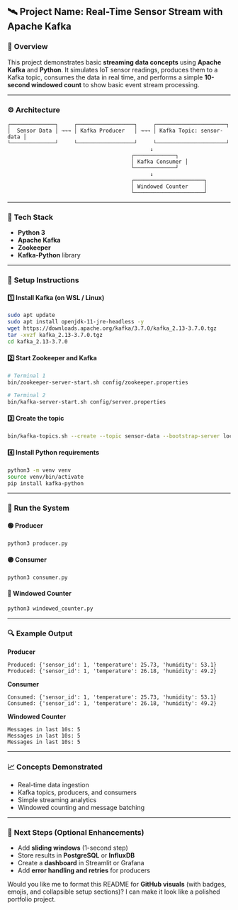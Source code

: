 ## 🛰️ **Project Name:** Real-Time Sensor Stream with Apache Kafka

### 📖 **Overview**

This project demonstrates basic **streaming data concepts** using **Apache Kafka** and **Python**.
It simulates IoT sensor readings, produces them to a Kafka topic, consumes the data in real time, and performs a simple **10-second windowed count** to show basic event stream processing.

---

### ⚙️ **Architecture**

```
┌──────────────┐     ┌──────────────────┐     ┌──────────────────────┐
│  Sensor Data │ →→→ │ Kafka Producer   │ →→→ │ Kafka Topic: sensor-data │
└──────────────┘     └──────────────────┘     └──────────────────────┘
                                             ↓
                                       ┌─────────────┐
                                       │ Kafka Consumer │
                                       └─────────────┘
                                             ↓
                                       ┌──────────────────────┐
                                       │ Windowed Counter     │
                                       └──────────────────────┘
```

---

### 🧰 **Tech Stack**

* **Python 3**
* **Apache Kafka**
* **Zookeeper**
* **Kafka-Python** library

---

### 🚀 **Setup Instructions**

#### 1️⃣ Install Kafka (on WSL / Linux)

```bash
sudo apt update
sudo apt install openjdk-11-jre-headless -y
wget https://downloads.apache.org/kafka/3.7.0/kafka_2.13-3.7.0.tgz
tar -xvzf kafka_2.13-3.7.0.tgz
cd kafka_2.13-3.7.0
```

#### 2️⃣ Start Zookeeper and Kafka

```bash
# Terminal 1
bin/zookeeper-server-start.sh config/zookeeper.properties
```

```bash
# Terminal 2
bin/kafka-server-start.sh config/server.properties
```

#### 3️⃣ Create the topic

```bash
bin/kafka-topics.sh --create --topic sensor-data --bootstrap-server localhost:9092 --partitions 1 --replication-factor 1
```

#### 4️⃣ Install Python requirements

```bash
python3 -m venv venv
source venv/bin/activate
pip install kafka-python
```

---

### 📡 **Run the System**

#### 🟢 Producer

```bash
python3 producer.py
```

#### 🟣 Consumer

```bash
python3 consumer.py
```

#### 🔵 Windowed Counter

```bash
python3 windowed_counter.py
```

---

### 🔍 **Example Output**

**Producer**

```
Produced: {'sensor_id': 1, 'temperature': 25.73, 'humidity': 53.1}
Produced: {'sensor_id': 1, 'temperature': 26.18, 'humidity': 49.2}
```

**Consumer**

```
Consumed: {'sensor_id': 1, 'temperature': 25.73, 'humidity': 53.1}
Consumed: {'sensor_id': 1, 'temperature': 26.18, 'humidity': 49.2}
```

**Windowed Counter**

```
Messages in last 10s: 5
Messages in last 10s: 5
Messages in last 10s: 5
```

---

### 📈 **Concepts Demonstrated**

* Real-time data ingestion
* Kafka topics, producers, and consumers
* Simple streaming analytics
* Windowed counting and message batching

---

### 🧠 **Next Steps (Optional Enhancements)**

* Add **sliding windows** (1-second step)
* Store results in **PostgreSQL** or **InfluxDB**
* Create a **dashboard** in Streamlit or Grafana
* Add **error handling and retries** for producers



Would you like me to format this README for **GitHub visuals** (with badges, emojis, and collapsible setup sections)? I can make it look like a polished portfolio project.

